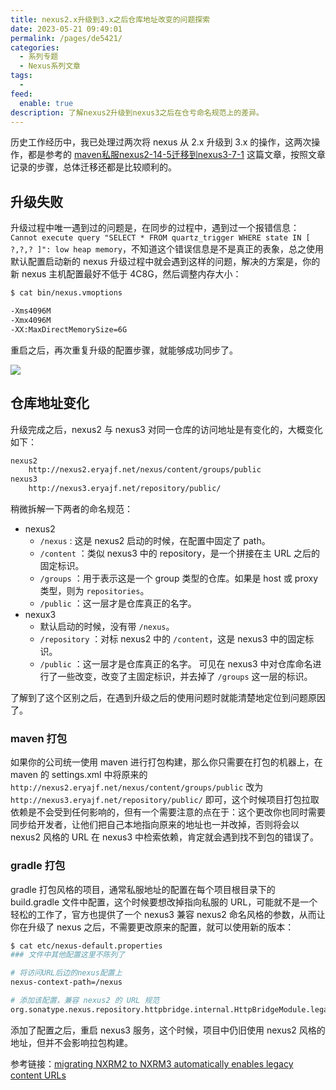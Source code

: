 ```yaml
---
title: nexus2.x升级到3.x之后仓库地址改变的问题探索
date: 2023-05-21 09:49:01
permalink: /pages/de5421/
categories:
  - 系列专题
  - Nexus系列文章
tags:
  -
feed:
  enable: true
description: 了解nexus2升级到nexus3之后在仓亏命名规范上的差异。
---
```



历史工作经历中，我已处理过两次将 nexus 从 2.x 升级到 3.x 的操作，这两次操作，都是参考的 [maven私服nexus2-14-5迁移到nexus3-7-1](https://wiki.eryajf.net/pages/1868.html) 这篇文章，按照文章记录的步骤，总体迁移还都是比较顺利的。

## 升级失败

升级过程中唯一遇到过的问题是，在同步的过程中，遇到过一个报错信息：` Cannot execute query "SELECT * FROM quartz_trigger WHERE state IN [ ?,?,? ]": low heap memory`，不知道这个错误信息是不是真正的表象，总之使用默认配置启动新的 nexus 升级过程中就会遇到这样的问题，解决的方案是，你的新 nexus 主机配置最好不低于 4C8G，然后调整内存大小：

```sh
$ cat bin/nexus.vmoptions

-Xms4096M
-Xmx4096M
-XX:MaxDirectMemorySize=6G
```

重启之后，再次重复升级的配置步骤，就能够成功同步了。

![](http://t.eryajf.net/imgs/2023/05/f659f8871ff6931c.jpg)

## 仓库地址变化

升级完成之后，nexus2 与 nexus3 对同一仓库的访问地址是有变化的，大概变化如下：

```sh
nexus2
	http://nexus2.eryajf.net/nexus/content/groups/public
nexus3
	http://nexus3.eryajf.net/repository/public/
```

稍微拆解一下两者的命名规范：
- nexus2
	- `/nexus` : 这是 nexus2 启动的时候，在配置中固定了 path。
	- `/content` ：类似 nexus3 中的 repository，是一个拼接在主 URL 之后的固定标识。
	- `/groups` ：用于表示这是一个 group 类型的仓库。如果是 host 或 proxy 类型，则为 `repositories`。
	- `/public` ：这一层才是仓库真正的名字。
- nexux3
	- 默认启动的时候，没有带 `/nexus`。
	- `/repository` ：对标 nexus2 中的 `/content`，这是 nexus3 中的固定标识。
	-  `/public` ：这一层才是仓库真正的名字。
可见在 nexus3 中对仓库命名进行了一些改变，改变了主固定标识，并去掉了 `/groups` 这一层的标识。

了解到了这个区别之后，在遇到升级之后的使用问题时就能清楚地定位到问题原因了。

### maven 打包

如果你的公司统一使用 maven 进行打包构建，那么你只需要在打包的机器上，在 maven 的 settings.xml 中将原来的 `http://nexus2.eryajf.net/nexus/content/groups/public` 改为 `http://nexus3.eryajf.net/repository/public/` 即可，这个时候项目打包拉取依赖是不会受到任何影响的，但有一个需要注意的点在于：这个更改你也同时需要同步给开发者，让他们把自己本地指向原来的地址也一并改掉，否则将会以 nexus2 风格的 URL 在 nexus3 中检索依赖，肯定就会遇到找不到包的错误了。

### gradle 打包

gradle 打包风格的项目，通常私服地址的配置在每个项目根目录下的 build.gradle 文件中配置，这个时候要想改掉指向私服的 URL，可能就不是一个轻松的工作了，官方也提供了一个 nexus3 兼容 nexus2 命名风格的参数，从而让你在升级了 nexus 之后，不需要更改原来的配置，就可以使用新的版本：

```sh
$ cat etc/nexus-default.properties
### 文件中其他配置这里不陈列了

# 将访问URL后边的nexus配置上
nexus-context-path=/nexus

# 添加该配置，兼容 nexus2 的 URL 规范
org.sonatype.nexus.repository.httpbridge.internal.HttpBridgeModule.legacy=true
```

添加了配置之后，重启 nexus3 服务，这个时候，项目中仍旧使用 nexus2 风格的地址，但并不会影响拉包构建。

参考链接：[migrating NXRM2 to NXRM3 automatically enables legacy content URLs](https://issues.sonatype.org/browse/NEXUS-10162)